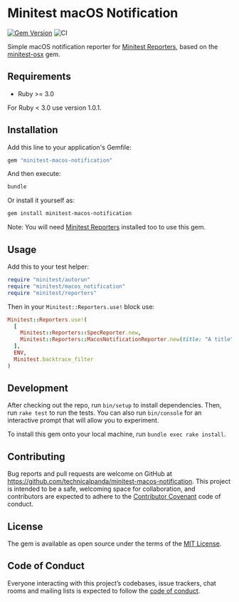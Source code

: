 # Minitest macOS Notification

[![Gem Version](https://badge.fury.io/rb/minitest-macos-notification.png)](https://badge.fury.io/rb/minitest-macos-notification)
![CI](https://github.com/technicalpanda/minitest-macos-notification/workflows/CI/badge.svg)

Simple macOS notification reporter for [Minitest Reporters](https://github.com/kern/minitest-reporters), based on the [minitest-osx](https://github.com/tombell/minitest-osx) gem.

## Requirements

* Ruby >= 3.0

For Ruby < 3.0 use version 1.0.1.

## Installation

Add this line to your application's Gemfile:

```ruby
gem "minitest-macos-notification"
```

And then execute:

```sh
bundle
```

Or install it yourself as:

```sh
gem install minitest-macos-notification
```

Note: You will need [Minitest Reporters](https://github.com/kern/minitest-reporters) installed too to use this gem.

## Usage

Add this to your test helper:

```ruby
require "minitest/autorun"
require "minitest/macos_notification"
require "minitest/reporters"
```

Then in your `Minitest::Reporters.use!` block use:

```ruby
Minitest::Reporters.use!(
  [
    Minitest::Reporters::SpecReporter.new,
    Minitest::Reporters::MacosNotificationReporter.new(title: "A title")
  ],
  ENV,
  Minitest.backtrace_filter
)
```

## Development

After checking out the repo, run `bin/setup` to install dependencies. Then, run `rake test` to run the tests. You can also run `bin/console` for an interactive prompt that will allow you to experiment.

To install this gem onto your local machine, run `bundle exec rake install`.

## Contributing

Bug reports and pull requests are welcome on GitHub at https://github.com/technicalpanda/minitest-macos-notification. This project is intended to be a safe, welcoming space for collaboration, and contributors are expected to adhere to the [Contributor Covenant](http://contributor-covenant.org) code of conduct.

## License

The gem is available as open source under the terms of the [MIT License](https://opensource.org/licenses/MIT).

## Code of Conduct

Everyone interacting with this project’s codebases, issue trackers, chat rooms and mailing lists is expected to follow the [code of conduct](https://github.com/technicalpanda/minitest-macos-notification/blob/main/CODE_OF_CONDUCT.md).
